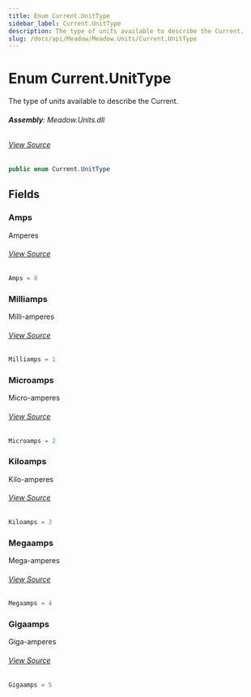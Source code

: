 ```yaml
---
title: Enum Current.UnitType
sidebar_label: Current.UnitType
description: The type of units available to describe the Current.
slug: /docs/api/Meadow/Meadow.Units/Current.UnitType
---
```

# Enum Current.UnitType
The type of units available to describe the Current.

###### **Assembly**: Meadow.Units.dll
###### [View Source](https://github.com/WildernessLabs/Meadow.Units.git/blob/develop/Source/Meadow.Units/Current.cs#L59)
```csharp title="Declaration"
public enum Current.UnitType
```
## Fields
### Amps
Amperes
###### [View Source](https://github.com/WildernessLabs/Meadow.Units.git/blob/develop/Source/Meadow.Units/Current.cs#L62)
```csharp title="Declaration"
Amps = 0
```
### Milliamps
Milli-amperes
###### [View Source](https://github.com/WildernessLabs/Meadow.Units.git/blob/develop/Source/Meadow.Units/Current.cs#L64)
```csharp title="Declaration"
Milliamps = 1
```
### Microamps
Micro-amperes
###### [View Source](https://github.com/WildernessLabs/Meadow.Units.git/blob/develop/Source/Meadow.Units/Current.cs#L66)
```csharp title="Declaration"
Microamps = 2
```
### Kiloamps
Kilo-amperes
###### [View Source](https://github.com/WildernessLabs/Meadow.Units.git/blob/develop/Source/Meadow.Units/Current.cs#L68)
```csharp title="Declaration"
Kiloamps = 3
```
### Megaamps
Mega-amperes
###### [View Source](https://github.com/WildernessLabs/Meadow.Units.git/blob/develop/Source/Meadow.Units/Current.cs#L70)
```csharp title="Declaration"
Megaamps = 4
```
### Gigaamps
Giga-amperes
###### [View Source](https://github.com/WildernessLabs/Meadow.Units.git/blob/develop/Source/Meadow.Units/Current.cs#L72)
```csharp title="Declaration"
Gigaamps = 5
```
